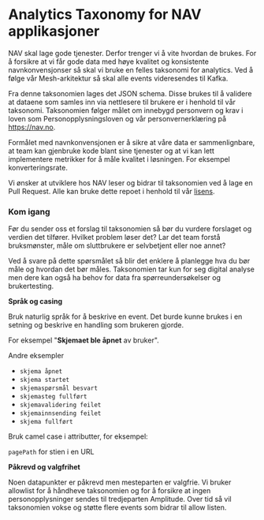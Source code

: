# Analytics Taxonomy for NAV applikasjoner

NAV skal lage gode tjenester. Derfor trenger vi å vite hvordan de brukes. For å forsikre at vi får gode data med høye kvalitet og konsistente navnkonvensjonser så skal vi bruke en felles taksonomi for analytics. Ved å følge vår Mesh-arkitektur så skal alle events videresendes til Kafka.

Fra denne taksonomien lages det JSON schema. Disse brukes til å validere at dataene som samles inn via nettlesere til brukere er i henhold til vår taksonomi. Taksonomien følger målet om innebygd personvern og krav i loven som Personopplysningsloven og vår personvernerklæring på https://nav.no.

Formålet med navnkonvensjonen er å sikre at våre data er sammenlignbare, at team kan gjenbruke kode blant sine tjenester og at vi kan lett implementere metrikker for å måle kvalitet i løsningen. For eksempel konverteringsrate. 

Vi ønsker at utviklere hos NAV leser og bidrar til taksonomien ved å lage en Pull Request. Alle kan bruke dette repoet i henhold til vår [lisens]('https://github.com/navikt/nav-analytics/blob/master/LICENSE').

### Kom igang

Før du sender oss et forslag til taksonomien så bør du vurdere forslaget og verdien det tilfører. Hvilket problem løser det? Lar det team forstå bruksmønster, måle om sluttbrukere er selvbetjent eller noe annet?

Ved å svare på dette spørsmålet så blir det enklere å planlegge hva du bør måle og hvordan det bør måles. Taksonomien tar kun for seg digital analyse men dere kan også ha behov for data fra spørreundersøkelser og brukertesting. 

**Språk og casing**

Bruk naturlig språk for å beskrive en event. Det burde kunne brukes i en setning og beskrive en handling som brukeren gjorde.

For eksempel "**Skjemaet ble åpnet** av bruker".

Andre eksempler 
* `skjema åpnet`
* `skjema startet`
* `skjemaspørsmål besvart`
* `skjemasteg fullført`
* `skjemavalidering feilet`
* `skjemainnsending feilet`
* `skjema fullført`


Bruk camel case i attributter, for eksempel: 

`pagePath` for stien i en URL

**Påkrevd og valgfrihet**

Noen datapunkter er påkrevd men mesteparten er valgfrie. Vi bruker allowlist for å håndheve taksonomien og for å forsikre at ingen personopplysninger sendes til tredjeparten Amplitude. Over tid så vil taksonomien vokse og støtte flere events som bidrar til allow listen.